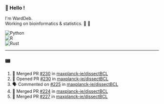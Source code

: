 ### :robot: Hello !

I'm WardDeb.  
Working on bioinformatics & statistics. 🧬 🧪  

![Python](https://img.shields.io/badge/python-3670A0?style=for-the-badge&logo=python&logoColor=ffdd54)  
![R](https://img.shields.io/badge/r-%23276DC3.svg?style=for-the-badge&logo=r&logoColor=white)  
![Rust](https://img.shields.io/badge/rust-%23000000.svg?style=for-the-badge&logo=rust&logoColor=white)  

---

### :pager:

<!--START_SECTION:activity-->
1. 🎉 Merged PR [#230](https://github.com/maxplanck-ie/dissectBCL/pull/230) in [maxplanck-ie/dissectBCL](https://github.com/maxplanck-ie/dissectBCL)
2. 💪 Opened PR [#230](https://github.com/maxplanck-ie/dissectBCL/pull/230) in [maxplanck-ie/dissectBCL](https://github.com/maxplanck-ie/dissectBCL)
3. 🗣 Commented on [#225](https://github.com/maxplanck-ie/dissectBCL/issues/225#issuecomment-3079185639) in [maxplanck-ie/dissectBCL](https://github.com/maxplanck-ie/dissectBCL)
4. 🎉 Merged PR [#224](https://github.com/maxplanck-ie/dissectBCL/pull/224) in [maxplanck-ie/dissectBCL](https://github.com/maxplanck-ie/dissectBCL)
5. 🎉 Merged PR [#227](https://github.com/maxplanck-ie/dissectBCL/pull/227) in [maxplanck-ie/dissectBCL](https://github.com/maxplanck-ie/dissectBCL)
<!--END_SECTION:activity-->

